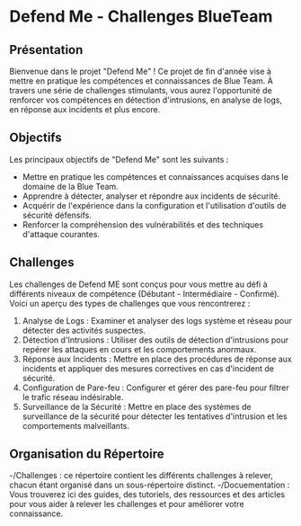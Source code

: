 # Defend Me - Challenges BlueTeam
## Présentation
Bienvenue dans le projet "Defend Me" ! Ce projet de fin d'année vise à mettre en pratique les compétences et connaissances de Blue Team. À travers une série de challenges stimulants, vous aurez l'opportunité de renforcer vos compétences en détection d'intrusions, en analyse de logs, en réponse aux incidents et plus encore.

## Objectifs
Les principaux objectifs de "Defend Me" sont les suivants :
- Mettre en pratique les compétences et connaissances acquises dans le domaine de la Blue Team.
- Apprendre à détecter, analyser et répondre aux incidents de sécurité.
- Acquérir de l'expérience dans la configuration et l'utilisation d'outils de sécurité défensifs.
- Renforcer la compréhension des vulnérabilités et des techniques d'attaque courantes.

## Challenges 
Les challenges de Defend ME sont conçus pour vous mettre au défi à différents niveaux de compétence (Débutant - Intermédiaire - Confirmé). Voici un aperçu des types de challenges que vous rencontrerez :
1. Analyse de Logs : Examiner et analyser des logs système et réseau pour détecter des activités suspectes.
2. Détection d'Intrusions : Utiliser des outils de détection d'intrusions pour repérer les attaques en cours et les comportements anormaux.
3. Réponse aux Incidents : Mettre en place des procédures de réponse aux incidents et appliquer des mesures correctives en cas d'incident de sécurité.
4. Configuration de Pare-feu : Configurer et gérer des pare-feu pour filtrer le trafic réseau indésirable.
5. Surveillance de la Sécurité : Mettre en place des systèmes de surveillance de la sécurité pour détecter les tentatives d'intrusion et les comportements malveillants.

## Organisation du Répertoire
-/Challenges : ce répertoire contient les différents challenges à relever, chacun étant organisé dans un sous-répertoire distinct.
-/Docuementation : Vous trouverez ici des guides, des tutoriels, des ressources et des articles pour vous aider à relever les challenges et pour améliorer votre connaissance.
